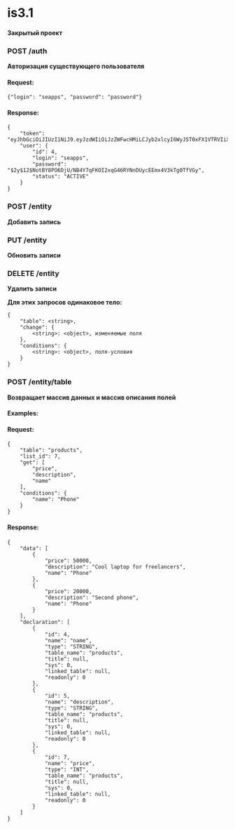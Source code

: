 # is3.1

#### Закрытый проект



### POST /auth

 **Авторизация существующего пользователя**

#### Request:

```
{"login": "seapps", "password": "password"}
```

#### Response:

```
{
    "token": "eyJhbGciOiJIUzI1NiJ9.eyJzdWIiOiJzZWFwcHMiLCJyb2xlcyI6WyJST0xFX1VTRVIiXSwiaWF0IjoxNTgzMjU0Mzc2LCJleHAiOjE1ODMzNDA3NzZ9.iRJE9cr1Bx7pRxijAHkOUnOXEPPkq7tTpQzU5fOG3Bc",
    "user": {
        "id": 4,
        "login": "seapps",
        "password": "$2y$12$NotBY8PO6DjU/NB4Y7qFKOI2xqG46RYNnDUycEEmx4V3kTg0TfVGy",
        "status": "ACTIVE"
    }
}
```

### POST /entity

**Добавить запись**

### PUT /entity

**Обновить записи**

### DELETE /entity

**Удалить записи**

**Для этих запросов одинаковое тело:**

```
{
    "table": <string>,
    "change": {
        <string>: <object>, изменяемые поля
    },
    "conditions": {
        <string>: <object>, поля-условия
    }
}
```

### POST /entity/table

**Возвращает массив данных и массив описания полей**

#### Examples:

#### Request:

```
{
    "table": "products",
    "list_id": 7,
    "get": [
    	"price",
    	"description",
    	"name"
    ],
    "conditions": {
        "name": "Phone"
    }
}
```

#### Response:

```
{
    "data": [
        {
            "price": 50000,
            "description": "Cool laptop for freelancers",
            "name": "Phone"
        },
        {
            "price": 20000,
            "description": "Second phone",
            "name": "Phone"
        }
    ],
    "declaration": [
        {
            "id": 4,
            "name": "name",
            "type": "STRING",
            "table_name": "products",
            "title": null,
            "sys": 0,
            "linked_table": null,
            "readonly": 0
        },
        {
            "id": 5,
            "name": "description",
            "type": "STRING",
            "table_name": "products",
            "title": null,
            "sys": 0,
            "linked_table": null,
            "readonly": 0
        },
        {
            "id": 7,
            "name": "price",
            "type": "INT",
            "table_name": "products",
            "title": null,
            "sys": 0,
            "linked_table": null,
            "readonly": 0
        }
    ]
}
```
